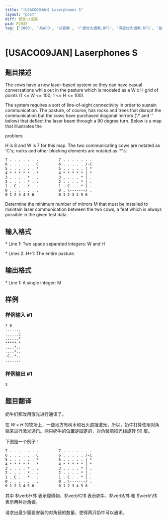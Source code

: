 ```yaml
---
title: "[USACO09JAN] Laserphones S"
layout: "post"
diff: 普及+/提高
pid: P2937
tag: ['2009', 'USACO', '并查集', '广度优先搜索,BFS', '深度优先搜索,DFS', '最短路', '最近公共祖先,LCA']
---
```

# [USACO09JAN] Laserphones S
## 题目描述

The cows have a new laser-based system so they can have casual conversations while out in the pasture which is modeled as a W x H grid of points (1 <= W <= 100; 1 <= H <= 100).

The system requires a sort of line-of-sight connectivity in order to sustain communication. The pasture, of course, has rocks and trees that disrupt the communication but the cows have purchased diagonal mirrors ('/' and '\' below) that deflect the laser beam through a 90 degree turn. Below is a map that illustrates the

problem.

H is 8 and W is 7 for this map.  The two communicating cows are notated as 'C's; rocks and other blocking elements are notated as '\*'s:

```plain
7 . . . . . . .         7 . . . . . . . 
6 . . . . . . C         6 . . . . . /-C 
5 . . . . . . *         5 . . . . . | * 
4 * * * * * . *         4 * * * * * | * 
3 . . . . * . .         3 . . . . * | . 
2 . . . . * . .         2 . . . . * | . 
1 . C . . * . .         1 . C . . * | . 
0 . . . . . . .         0 . \-------/ . 
0 1 2 3 4 5 6           0 1 2 3 4 5 6 
```
Determine the minimum number of mirrors M that must be installed to maintain laser communication between the two cows, a feat which is always possible in the given test data.

## 输入格式

\* Line 1: Two space separated integers: W and H

\* Lines 2..H+1: The entire pasture.

## 输出格式

\* Line 1: A single integer: M

## 样例

### 样例输入 #1
```
7 8 
....... 
......C 
......* 
*****.* 
....*.. 
....*.. 
.C..*.. 
....... 

```
### 样例输出 #1
```
3 

```
## 题目翻译

奶牛们都改用激光进行通讯了。

在 $W\times H$ 的牧场上，一些地方有树木和石头遮挡激光，所以，奶牛打算使用对角镜来进行激光通讯。两只奶牛的位置是固定的，对角镜能把光线旋转 $90$ 度。

下图是一个例子：

```plain
7 . . . . . . .         7 . . . . . . . 
6 . . . . . . C         6 . . . . . /-C 
5 . . . . . . *         5 . . . . . | * 
4 * * * * * . *         4 * * * * * | * 
3 . . . . * . .         3 . . . . * | . 
2 . . . . * . .         2 . . . . * | . 
1 . C . . * . .         1 . C . . * | . 
0 . . . . . . .         0 . \-------/ . 
0 1 2 3 4 5 6           0 1 2 3 4 5 6 
```

其中 $\verb!*!$ 表示障碍物，$\verb!C!$ 表示奶牛，$\verb!/!$ 和 $\verb!\!$ 表示两种对角镜。

请求出最少需要安装的对角镜的数量，使得两只奶牛可以通讯。
